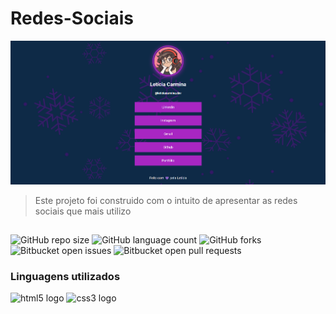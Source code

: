 # Redes-Sociais

<img src="/image/sreen.png" alt="imagem do meu perfil e redes sociais">

> Este projeto foi construido com o intuito de apresentar as redes sociais que mais utilizo 
##
![GitHub repo size](https://img.shields.io/github/repo-size/Leticiarosario/README-template?style=for-the-badge)
![GitHub language count](https://img.shields.io/github/languages/count/Leticiarosario/README-template?style=for-the-badge)
![GitHub forks](https://img.shields.io/github/forks/Leticiarosario/README-template?style=for-the-badge)
![Bitbucket open issues](https://img.shields.io/bitbucket/issues/Leticiarosario/README-template?style=for-the-badge)
![Bitbucket open pull requests](https://img.shields.io/bitbucket/pr-raw/Leticiarosario/README-template?style=for-the-badge)


### Linguagens utilizados
<div align="left">
<img src="https://cdn.jsdelivr.net/gh/devicons/devicon/icons/html5/html5-original.svg" height="30" width="42" alt="html5 logo"  />
<img src="https://cdn.jsdelivr.net/gh/devicons/devicon/icons/css3/css3-original.svg" height="30" width="42" alt="css3 logo"  />
</div>